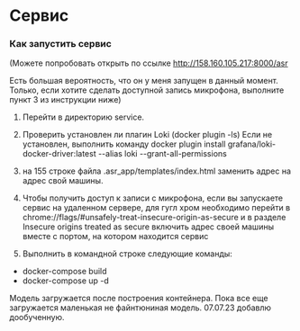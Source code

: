 # Cервис

### Как запустить сервис

(Можете попробовать открыть по ссылке http://158.160.105.217:8000/asr

Есть большая вероятность, что он у меня запущен в данный момент.  Только, если хотите сделать доступной запись микрофона, выполните пункт 3 из инструкции ниже)

1. Перейти в директорию service.

2. Проверить установлен ли плагин Loki (docker plugin -ls)
Если не установлен, выполнить команду docker plugin install grafana/loki-docker-driver:latest --alias loki --grant-all-permissions

2. на 155 строке файла .asr_app/templates/index.html заменить адрес на адрес свой машины.

3. Чтобы получить доступ к записи с микрофона, если вы запускаете сервис на удаленном сервере, для гугл хром необходимо перейти в chrome://flags/#unsafely-treat-insecure-origin-as-secure и в разделе  Insecure origins treated as secure включить адрес своей машины вместе с портом, на котором находится сервис

4. Выполнить в командной строке следующие команды:

* docker-compose build
* docker-compose up -d

Модель загружается после построения контейнера. Пока все еще загружается маленькая не файнтюниная модель. 07.07.23 добавлю дообученную.



